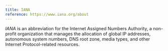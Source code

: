 ```yaml
---
title: IANA
reference: https://www.iana.org/about
---
```


_IANA_ is an abbreviation for the Internet Assigned Numbers Authority, a non-profit organization that manages the allocation of global IP addresses, autonomous system numbers, DNS root zone, media types, and other Internet Protocol-related resources.
